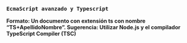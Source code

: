 ### `EcmaScript avanzado y Typescript`

**Formato: Un documento con extensión ts con nombre “TS+ApellidoNombre”.
Sugerencia: Utilizar Node.js y el compilador TypeScript Compiler (TSC)**
